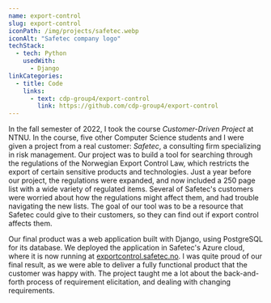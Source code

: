 ```yaml
---
name: export-control
slug: export-control
iconPath: /img/projects/safetec.webp
iconAlt: "Safetec company logo"
techStack:
  - tech: Python
    usedWith:
      - Django
linkCategories:
  - title: Code
    links:
      - text: cdp-group4/export-control
        link: https://github.com/cdp-group4/export-control
---
```


In the fall semester of 2022, I took the course _Customer-Driven Project_ at NTNU. In the course,
five other Computer Science students and I were given a project from a real customer: _Safetec_, a
consulting firm specializing in risk management. Our project was to build a tool for searching
through the regulations of the Norwegian Export Control Law, which restricts the export of certain
sensitive products and technologies. Just a year before our project, the regulations were expanded,
and now included a 250 page list with a wide variety of regulated items. Several of Safetec's
customers were worried about how the regulations might affect them, and had trouble navigating the
new lists. The goal of our tool was to be a resource that Safetec could give to their customers, so
they can find out if export control affects them.

Our final product was a web application built with Django, using PostgreSQL for its database. We
deployed the application in Safetec's Azure cloud, where it is now running at
[exportcontrol.safetec.no](https://exportcontrol.safetec.no/). I was quite proud of our final
result, as we were able to deliver a fully functional product that the customer was happy with. The
project taught me a lot about the back-and-forth process of requirement elicitation, and dealing
with changing requirements.
